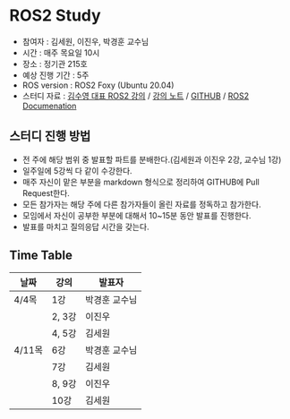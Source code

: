 # ROS2 Study

- 참여자 : 김세원, 이진우, 박경훈 교수님
- 시간 : 매주 목요일 10시
- 장소 : 정기관 215호
- 예상 진행 기간 : 5주
- ROS version : ROS2 Foxy (Ubuntu 20.04)
- 스터디 자료 :
    [김수영 대표 ROS2 강의](https://www.youtube.com/playlist?list=PLieE0qnqO2kTNCznjLX_AaXe2hNJ-IpVQ)
    / [강의 노트](https://puzzling-cashew-c4c.notion.site/ROS-2-for-G-Camp-6f86b29e997e445badb69cc0af825a71)
    / [GITHUB](https://github.com/Road-Balance/gcamp_ros2_basic)
    / [ROS2 Documenation](https://docs.ros.org/en/foxy/)

## 스터디 진행 방법

- 전 주에 해당 범위 중 발표할 파트를 분배한다.(김세원과 이진우 2강, 교수님 1강)
- 일주일에 5강씩 다 같이 수강한다.
- 매주 자신이 맡은 부분을 markdown 형식으로 정리하여 GITHUB에 Pull Request한다.
- 모든 참가자는 해당 주에 다른 참가자들이 올린 자료를 정독하고 참가한다.
- 모임에서 자신이 공부한 부분에 대해서 10~15분 동안 발표를 진행한다.
- 발표를 마치고 질의응답 시간을 갖는다.

## Time Table

|날짜|강의|발표자|
|---|---|---|
|4/4목|1강|박경훈 교수님|
||2, 3강|이진우|
||4, 5강|김세원|
|4/11목|6강|박경훈 교수님|
||7강|김세원|
||8, 9강|이진우|
||10강|김세원|
